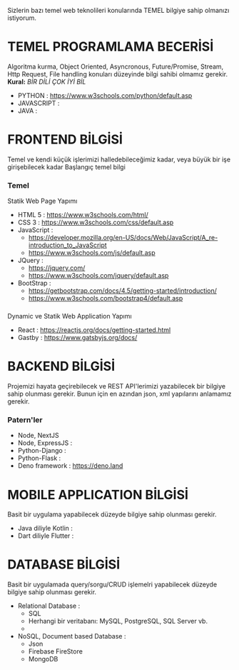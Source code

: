 Sizlerin bazı temel web teknolileri konularında TEMEL bilgiye sahip olmanızı istiyorum.

# TEMEL PROGRAMLAMA BECERİSİ
Algoritma kurma, Object Oriented, Asyncronous, Future/Promise, Stream, Http Request, File handling konuları düzeyinde bilgi sahibi olmamız gerekir. **Kural:** *BİR DİLİ ÇOK İYİ BİL*
+ PYTHON : https://www.w3schools.com/python/default.asp
+ JAVASCRIPT : 
+ JAVA : 


# FRONTEND BİLGİSİ
Temel ve kendi küçük işlerimizi halledebileceğimiz kadar, veya büyük bir işe girişebilecek kadar Başlangıç temel bilgi

### Temel
Statik Web Page Yapımı
+ HTML 5 : https://www.w3schools.com/html/
+ CSS 3 : https://www.w3schools.com/css/default.asp
+ JavaScript : 
  + https://developer.mozilla.org/en-US/docs/Web/JavaScript/A_re-introduction_to_JavaScript 
  + https://www.w3schools.com/js/default.asp
+ JQuery : 
  + https://jquery.com/ 
  + https://www.w3schools.com/jquery/default.asp
+ BootStrap : 
  + https://getbootstrap.com/docs/4.5/getting-started/introduction/ 
  + https://www.w3schools.com/bootstrap4/default.asp

### 
Dynamic ve Statik Web Application Yapımı
+ React : https://reactjs.org/docs/getting-started.html
+ Gastby : https://www.gatsbyjs.org/docs/
  

# BACKEND BİLGİSİ
Projemizi hayata geçirebilecek ve REST API'lerimizi yazabilecek bir bilgiye sahip olunması gerekir.
Bunun için en azından json, xml yapılarını anlamamız gerekir.
### Patern'ler
+ Node, NextJS 
+ Node, ExpressJS : 
+ Python-Django :
+ Python-Flask :
+ Deno framework : https://deno.land


# MOBILE APPLICATION BİLGİSİ
Basit bir uygulama yapabilecek düzeyde bilgiye sahip olunması gerekir.
+ Java diliyle Kotlin :
+ Dart diliyle Flutter : 



# DATABASE BİLGİSİ
Basit bir uygulamada query/sorgu/CRUD işlemelri yapabilecek düzeyde bilgiye sahip olunması gerekir.
+  Relational Database :
   +  SQL
   +  Herhangi bir veritabanı: MySQL, PostgreSQL, SQL Server vb.
   +  
+  NoSQL, Document based Database : 
   +  Json
   +  Firebase FireStore
   +  MongoDB
